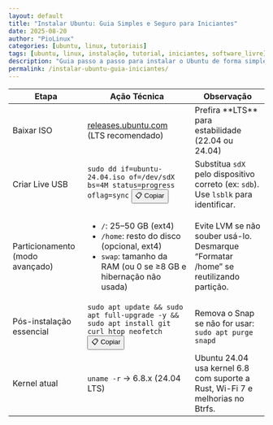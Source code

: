 ```yaml
---
layout: default
title: "Instalar Ubuntu: Guia Simples e Seguro para Iniciantes"
date: 2025-08-20
author: "PioLinux"
categories: [ubuntu, linux, tutoriais]
tags: [ubuntu, linux, instalação, tutorial, iniciantes, software_livre]
description: "Guia passo a passo para instalar o Ubuntu de forma simples e segura. Ideal para quem está migrando do Windows ou usando Linux pela primeira vez."
permalink: /instalar-ubuntu-guia-iniciantes/
---
```








  <section class="post-content">


<table class="evergreen-table">
  <thead>
    <tr>
      <th>Etapa</th>
      <th>Ação Técnica</th>
      <th>Observação</th>
    </tr>
  </thead>
  <tbody>
    <tr>
      <td data-label="Etapa">Baixar ISO</td>
      <td data-label="Ação Técnica">
        <a href="https://releases.ubuntu.com/" target="_blank" rel="noopener noreferrer">releases.ubuntu.com</a> (LTS recomendado)
      </td>
      <td data-label="Observação">Prefira **LTS** para estabilidade (22.04 ou 24.04)</td>
    </tr>
    <tr>
      <td data-label="Etapa">Criar Live USB</td>
      <td data-label="Ação Técnica">
        <code>sudo dd if=ubuntu-24.04.iso of=/dev/sdX bs=4M status=progress oflag=sync</code>
        <button class="copy-btn" data-command="sudo dd if=ubuntu-24.04.iso of=/dev/sdX bs=4M status=progress oflag=sync">📋 Copiar</button>
      </td>
      <td data-label="Observação">Substitua <code>sdX</code> pelo dispositivo correto (ex: <code>sdb</code>). Use <code>lsblk</code> para identificar.</td>
    </tr>
    <tr>
      <td data-label="Etapa">Particionamento (modo avançado)</td>
      <td data-label="Ação Técnica">
        <ul>
          <li><code>/</code>: 25–50 GB (ext4)</li>
          <li><code>/home</code>: resto do disco (opcional, ext4)</li>
          <li><code>swap</code>: tamanho da RAM (ou 0 se ≥8 GB e hibernação não usada)</li>
        </ul>
      </td>
      <td data-label="Observação">Evite LVM se não souber usá-lo. Desmarque “Formatar /home” se reutilizando partição.</td>
    </tr>
    <tr>
      <td data-label="Etapa">Pós-instalação essencial</td>
      <td data-label="Ação Técnica">
        <code>sudo apt update && sudo apt full-upgrade -y && sudo apt install git curl htop neofetch</code>
        <button class="copy-btn" data-command="sudo apt update && sudo apt full-upgrade -y && sudo apt install git curl htop neofetch">📋 Copiar</button>
      </td>
      <td data-label="Observação">Remova o Snap se não for usar: <code>sudo apt purge snapd</code></td>
    </tr>
    <tr>
      <td data-label="Etapa">Kernel atual</td>
      <td data-label="Ação Técnica">
        <code>uname -r</code> → 6.8.x (24.04 LTS)
      </td>
      <td data-label="Observação">Ubuntu 24.04 usa kernel 6.8 com suporte a Rust, Wi-Fi 7 e melhorias no Btrfs.</td>
    </tr>
  </tbody>
</table>

</section>



